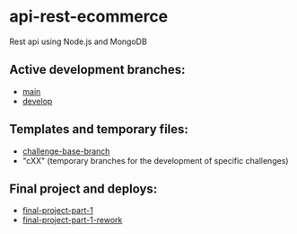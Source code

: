# api-rest-ecommerce
Rest api using Node.js and MongoDB

## Active development branches:
* [main](https://github.com/Arguel/api-rest-ecommerce)
* [develop](https://github.com/Arguel/api-rest-ecommerce/tree/develop)

## Templates and temporary files:
* [challenge-base-branch](https://github.com/Arguel/api-rest-ecommerce/tree/challenge-base-branch)
* "cXX" (temporary branches for the development of specific challenges)

## Final project and deploys:
* [final-project-part-1](https://github.com/Arguel/api-rest-ecommerce/tree/final-project-part-1)
* [final-project-part-1-rework](https://github.com/Arguel/api-rest-ecommerce/tree/rework-fp)
